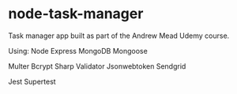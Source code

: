 # node-task-manager
Task manager app built as part of the Andrew Mead Udemy course.

Using:
Node
Express
MongoDB
Mongoose

Multer
Bcrypt
Sharp
Validator
Jsonwebtoken
Sendgrid

Jest
Supertest
